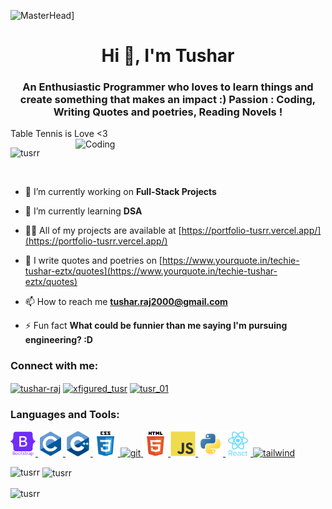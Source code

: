![MasterHead](https://user-images.githubusercontent.com/63905637/145709095-4f7e73cb-e52e-44fa-99a5-58a96ac4ff0c.gif)]
<h1 align="center">Hi 👋, I'm Tushar</h1>
<h3 align="center">An Enthusiastic Programmer who loves to learn things and create something that makes an impact :) </>
  Passion : Coding, Writing Quotes and poetries, Reading Novels !</h3>
  Table Tennis is Love <3
<img align="right" alt="Coding" width="400" src="https://media.tenor.com/Ug6cbVA1ZsMAAAAd/developer.gif">

<p align="left"> <img src="https://komarev.com/ghpvc/?username=tusrr&label=Profile%20views&color=0e75b6&style=flat" alt="tusrr" /> </p>

<p align="left"> <a href="https://twitter.com/" target="blank"><img src="https://img.shields.io/twitter/follow/?logo=twitter&style=for-the-badge" alt="" /></a> </p>

- 🔭 I’m currently working on **Full-Stack Projects**

- 🌱 I’m currently learning **DSA**

- 👨‍💻 All of my projects are available at [https://portfolio-tusrr.vercel.app/](https://portfolio-tusrr.vercel.app/)

- 📝 I write quotes and poetries on [https://www.yourquote.in/techie-tushar-eztx/quotes](https://www.yourquote.in/techie-tushar-eztx/quotes)

- 📫 How to reach me **tushar.raj2000@gmail.com**

- ⚡ Fun fact **What could be funnier than me saying I'm pursuing engineering? :D**

<h3 align="left">Connect with me:</h3>
<p align="left">
<a href="https://linkedin.com/in/tushar-raj" target="blank"><img align="center" src="https://raw.githubusercontent.com/rahuldkjain/github-profile-readme-generator/master/src/images/icons/Social/linked-in-alt.svg" alt="tushar-raj" height="30" width="40" /></a>
<a href="https://instagram.com/xfigured_tusr" target="blank"><img align="center" src="https://raw.githubusercontent.com/rahuldkjain/github-profile-readme-generator/master/src/images/icons/Social/instagram.svg" alt="xfigured_tusr" height="30" width="40" /></a>
<a href="https://www.codechef.com/users/tusr_01" target="blank"><img align="center" src="https://cdn.jsdelivr.net/npm/simple-icons@3.1.0/icons/codechef.svg" alt="tusr_01" height="30" width="40" /></a>
</p>

<h3 align="left">Languages and Tools:</h3>
<p align="left"> <a href="https://getbootstrap.com" target="_blank" rel="noreferrer"> <img src="https://raw.githubusercontent.com/devicons/devicon/master/icons/bootstrap/bootstrap-plain-wordmark.svg" alt="bootstrap" width="40" height="40"/> </a> <a href="https://www.cprogramming.com/" target="_blank" rel="noreferrer"> <img src="https://raw.githubusercontent.com/devicons/devicon/master/icons/c/c-original.svg" alt="c" width="40" height="40"/> </a> <a href="https://www.w3schools.com/cpp/" target="_blank" rel="noreferrer"> <img src="https://raw.githubusercontent.com/devicons/devicon/master/icons/cplusplus/cplusplus-original.svg" alt="cplusplus" width="40" height="40"/> </a> <a href="https://www.w3schools.com/css/" target="_blank" rel="noreferrer"> <img src="https://raw.githubusercontent.com/devicons/devicon/master/icons/css3/css3-original-wordmark.svg" alt="css3" width="40" height="40"/> </a> <a href="https://git-scm.com/" target="_blank" rel="noreferrer"> <img src="https://www.vectorlogo.zone/logos/git-scm/git-scm-icon.svg" alt="git" width="40" height="40"/> </a> <a href="https://www.w3.org/html/" target="_blank" rel="noreferrer"> <img src="https://raw.githubusercontent.com/devicons/devicon/master/icons/html5/html5-original-wordmark.svg" alt="html5" width="40" height="40"/> </a> <a href="https://developer.mozilla.org/en-US/docs/Web/JavaScript" target="_blank" rel="noreferrer"> <img src="https://raw.githubusercontent.com/devicons/devicon/master/icons/javascript/javascript-original.svg" alt="javascript" width="40" height="40"/> </a> <a href="https://www.python.org" target="_blank" rel="noreferrer"> <img src="https://raw.githubusercontent.com/devicons/devicon/master/icons/python/python-original.svg" alt="python" width="40" height="40"/> </a> <a href="https://reactjs.org/" target="_blank" rel="noreferrer"> <img src="https://raw.githubusercontent.com/devicons/devicon/master/icons/react/react-original-wordmark.svg" alt="react" width="40" height="40"/> </a> <a href="https://tailwindcss.com/" target="_blank" rel="noreferrer"> <img src="https://www.vectorlogo.zone/logos/tailwindcss/tailwindcss-icon.svg" alt="tailwind" width="40" height="40"/> </a> </p>

<p><img align="left" src="https://github-readme-stats.vercel.app/api/top-langs?username=tusrr&show_icons=true&locale=en&layout=compact" alt="tusrr" /></p>

<p>&nbsp;<img align="center" src="https://github-readme-stats.vercel.app/api?username=tusrr&show_icons=true&locale=en" alt="tusrr" /></p>

<p><img align="center" src="https://github-readme-streak-stats.herokuapp.com/?user=tusrr&" alt="tusrr" /></p>
